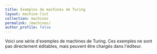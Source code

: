 ```yaml
---
title: Exemples de machines de Turing
layout: machine-list
collection: machines
permalink: /machines/
author_profile: false
---
```

Voici une série d'exemples de machines de Turing. Ces exemples ne sont pas directement éditables, mais peuvent être chargés dans l'éditeur.
